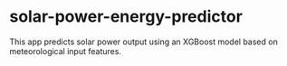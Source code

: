 # solar-power-energy-predictor
This app predicts solar power output using an XGBoost model based on meteorological input features.
